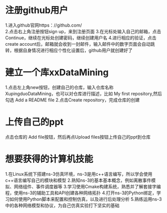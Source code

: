 # 注册github用户
1.进入github官网https：//github.com/  
2.点击右上角注册按钮sign up，来到注册页面
3.在光标处输入自己的邮箱，点击Continue，继续在光标处创建密码，继续创建用户名
4.进行相应的验证，点击 create account后，邮箱就会收到一封邮件，输入邮件中的数字页面会自动跳转，根据自身情况进行相应个性化设置后，github用户就创建好了

# 建立一个库xxDataMining
1.点击左上角new按钮，创建自己的仓库，输入仓库名称XupingduoDataMining，也可以对仓库进行描述，比如 My first repository,然后勾选 Add a README file
2.点击Create repository，完成仓库的创建


# 上传自己的ppt
点击仓库的 Add file按钮，然后再点Upload files按钮上传自己的ppt到仓库

# 想要获得的计算机技能
1.在Linux系统下搭建ns-3仿真环境，ns-3是用c++语言编写，所以学会使用c++语言编写自己的模块和模型
2.熟知ns-3的基本基本概念，例如离散事件模拟、网络组件、事件调度器等
3.学习使用Cmake构建系统，熟悉并了解套接字编程，使用ns-3的辅助工具和API创建各种网络拓扑
4.打开ns-3的Python绑定，学习如何使用Python脚本来配置和控制仿真，以及进行后处理分析
5.熟练运用ns-3中的各种网络模型和协议，为自己仿真实验打下坚实的基础
